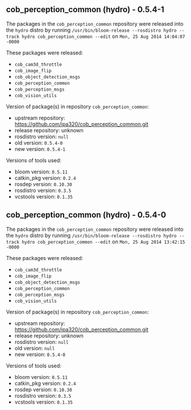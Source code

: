 ## cob_perception_common (hydro) - 0.5.4-1

The packages in the `cob_perception_common` repository were released into the `hydro` distro by running `/usr/bin/bloom-release --rosdistro hydro --track hydro cob_perception_common --edit` on `Mon, 25 Aug 2014 14:04:07 -0000`

These packages were released:
- `cob_cam3d_throttle`
- `cob_image_flip`
- `cob_object_detection_msgs`
- `cob_perception_common`
- `cob_perception_msgs`
- `cob_vision_utils`

Version of package(s) in repository `cob_perception_common`:
- upstream repository: https://github.com/ipa320/cob_perception_common.git
- release repository: unknown
- rosdistro version: `null`
- old version: `0.5.4-0`
- new version: `0.5.4-1`

Versions of tools used:
- bloom version: `0.5.11`
- catkin_pkg version: `0.2.4`
- rosdep version: `0.10.30`
- rosdistro version: `0.3.5`
- vcstools version: `0.1.35`


## cob_perception_common (hydro) - 0.5.4-0

The packages in the `cob_perception_common` repository were released into the `hydro` distro by running `/usr/bin/bloom-release --rosdistro hydro --track hydro cob_perception_common --edit` on `Mon, 25 Aug 2014 13:42:15 -0000`

These packages were released:
- `cob_cam3d_throttle`
- `cob_image_flip`
- `cob_object_detection_msgs`
- `cob_perception_common`
- `cob_perception_msgs`
- `cob_vision_utils`

Version of package(s) in repository `cob_perception_common`:
- upstream repository: https://github.com/ipa320/cob_perception_common.git
- release repository: unknown
- rosdistro version: `null`
- old version: `null`
- new version: `0.5.4-0`

Versions of tools used:
- bloom version: `0.5.11`
- catkin_pkg version: `0.2.4`
- rosdep version: `0.10.30`
- rosdistro version: `0.3.5`
- vcstools version: `0.1.35`


